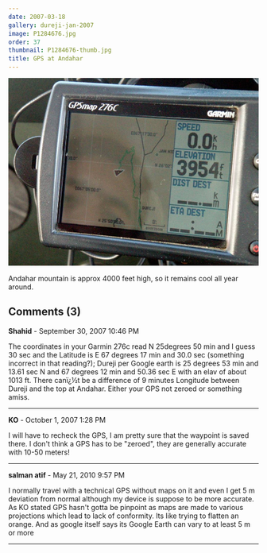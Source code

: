```yaml
---
date: 2007-03-18
gallery: dureji-jan-2007
image: P1284676.jpg
order: 37
thumbnail: P1284676-thumb.jpg
title: GPS at Andahar
---
```


![GPS at Andahar](./P1284676.jpg)

Andahar mountain is approx 4000 feet high, so it remains cool all year around.

<div id="comments">

## Comments (3)

**Shahid** - September 30, 2007 10:46 PM

The coordinates in your Garmin 276c read N 25degrees 50 min and I guess 30 sec and the Latitude is E 67 degrees 17 min and 30.0 sec (something incorrect in that reading?); Dureji per Google earth is 25 degrees 53 min and 13.61 sec N and 67 degrees 12 min and 50.36 sec E with an elav of about 1013 ft. There canï¿½t be a difference of 9 minutes Longitude between Dureji and the top at Andahar. Either your GPS not zeroed or something amiss.

---

**KO** - October  1, 2007  1:28 PM

I will have to recheck the GPS, I am pretty sure that the waypoint is saved there. I don't think a GPS has to be "zeroed", they are generally accurate with 10-50 meters!

---

**salman atif** - May 21, 2010  9:57 PM

I normally travel with a technical GPS without maps on it and even I get 5 m deviation from normal although my device is suppose to be more accurate. As KO stated GPS hasn't gotta be pinpoint as maps are made to various projections which lead to lack of conformity. Its like trying to flatten an orange. And as google itself says its Google Earth can vary to at least 5 m or more

---

</div>